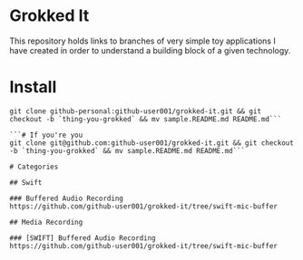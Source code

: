 # Grokked It

This repository holds links to branches of very simple toy applications I have created in order to understand a building block of a given technology.

# Install


```# If you're me
git clone github-personal:github-user001/grokked-it.git && git checkout -b `thing-you-grokked` && mv sample.README.md README.md```

```# If you're you
git clone git@github.com:github-user001/grokked-it.git && git checkout -b `thing-you-grokked` && mv sample.README.md README.md```

# Categories

## Swift

### Buffered Audio Recording
https://github.com/github-user001/grokked-it/tree/swift-mic-buffer

## Media Recording

### [SWIFT] Buffered Audio Recording
https://github.com/github-user001/grokked-it/tree/swift-mic-buffer
